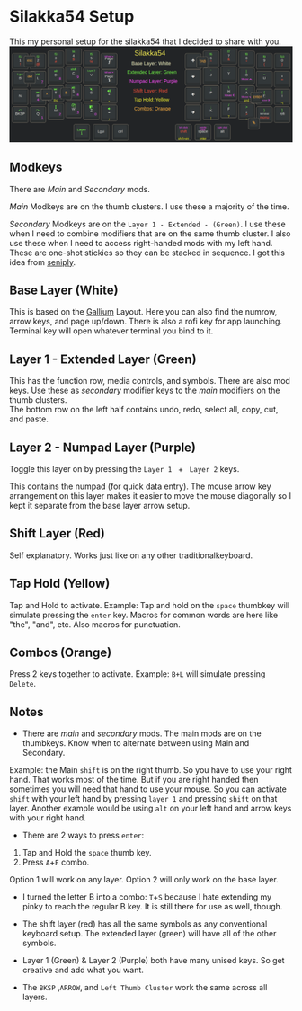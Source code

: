# Silakka54 Setup
This my personal setup for the silakka54 that I decided to share with you. 
![text](https://github.com/TheTechRun/ttr-silakka54/blob/master/keycheat.png)

## Modkeys
There are _Main_ and _Secondary_ mods.

_Main_ Modkeys are on the thumb clusters. I use these a majority of the time.

_Secondary_ Modkeys are on the `Layer 1 - Extended - (Green)`. I use these when I need to combine modifiers that are on the same thumb cluster. I also use these when I need to access right-handed mods with my left hand. These are one-shot stickies so they can be stacked in sequence. I got this idea from [seniply](https://stevep99.github.io/seniply/).

## Base Layer (White)
This is based on the [Gallium](https://github.com/GalileoBlues/Gallium) Layout. Here you can also find the numrow, arrow keys, and  page up/down. There is also a rofi key for app launching. Terminal key will open whatever terminal you bind to it. 

## Layer 1 - Extended Layer (Green)
This has the function row, media controls, and symbols. There are also mod keys. Use these as _secondary_ modifier keys to the _main_ modifiers on the thumb clusters.  
The bottom row on the left half contains undo, redo, select all, copy, cut, and paste. 

## Layer 2 - Numpad Layer (Purple)
Toggle this layer on by pressing the `Layer 1 ` + ` Layer 2` keys. 

This contains the numpad (for quick data entry). The mouse arrow key arrangement on this layer makes it easier to move the mouse diagonally so I kept it separate from the base layer arrow setup. 

## Shift Layer (Red)
Self explanatory. Works just like on any other traditionalkeyboard. 

## Tap Hold (Yellow)
Tap and Hold to activate. 
Example: Tap and hold on the `space` thumbkey will simulate pressing the `enter` key. 
Macros for common words are here like "the", "and", etc. Also macros for punctuation. 

## Combos (Orange)
Press 2 keys together to activate. 
Example: `B+L` will simulate pressing `Delete`. 

## Notes
- There are _main_ and _secondary_ mods. The main mods are on the thumbkeys. Know when to alternate between using Main and Secondary. 

Example: the Main `shift` is on the right thumb. So you have to use your right hand. That works most of the time. But if you are right handed then sometimes you will need that hand to use your mouse. So you can activate `shift` with your left hand by pressing `layer 1`  and pressing `shift` on that layer. Another example would be using `alt` on your left hand and arrow keys with your right hand. 

-  There are 2 ways to press `enter`:
1. Tap and Hold the `space` thumb key.
2.  Press `A`+`E` combo.

Option 1 will work on any layer. 
Option 2 will only work on the base layer. 

- I turned the letter B into a combo: `T`+`S` because I hate extending my pinky to reach the regular B key. It is still there for use as well, though.

- The shift layer (red) has all the same symbols as any conventional keyboard setup. The extended layer (green) will have all of the other symbols. 

- Layer 1 (Green) & Layer 2 (Purple) both have  many unised keys. So get creative and add what you want.

- The `BKSP` ,`ARROW`, and `Left Thumb Cluster` work the same across all layers.